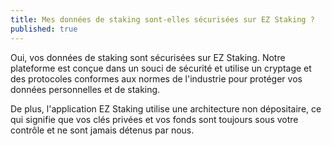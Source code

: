 ```yaml
---
title: Mes données de staking sont-elles sécurisées sur EZ Staking ?
published: true
---
```


Oui, vos données de staking sont sécurisées sur EZ Staking. Notre plateforme est conçue dans un souci de sécurité et utilise un cryptage et des protocoles conformes aux normes de l'industrie pour protéger vos données personnelles et de staking.

De plus, l'application EZ Staking utilise une architecture non dépositaire, ce qui signifie que vos clés privées et vos fonds sont toujours sous votre contrôle et ne sont jamais détenus par nous.

